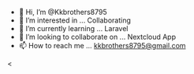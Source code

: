 - 👋 Hi, I’m @Kkbrothers8795
- 👀 I’m interested in ... Collaborating
- 🌱 I’m currently learning ... Laravel
- 💞️ I’m looking to collaborate on ... Nextcloud App
- 📫 How to reach me ... kkbrothers8795@gmail.com

<
